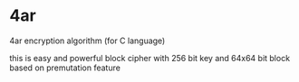 # 4ar
4ar encryption algorithm (for C language)

this is easy and powerful block cipher with 256 bit key and 64x64 bit block
based on premutation feature

